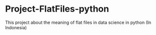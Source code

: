 # Project-FlatFiles-python
This project about the meaning of flat files in data science in python (In Indonesia)
